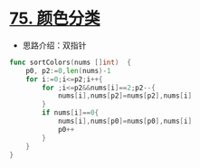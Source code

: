 # [75. 颜色分类](https://leetcode-cn.com/problems/sort-colors/)

+ 思路介绍：双指针

```go
func sortColors(nums []int)  {
    p0, p2:=0,len(nums)-1
    for i:=0;i<=p2;i++{
        for ;i<=p2&&nums[i]==2;p2--{
            nums[i],nums[p2]=nums[p2],nums[i]
        }
        if nums[i]==0{
            nums[i],nums[p0]=nums[p0],nums[i]
            p0++
        }
    }
}
```
